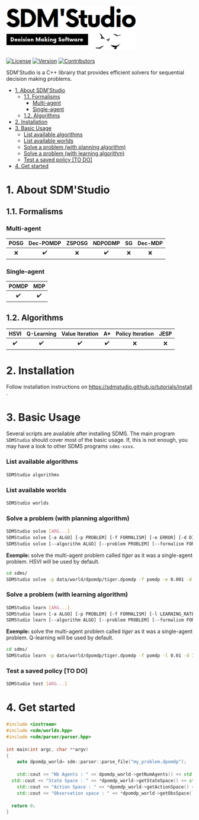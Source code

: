 [![SDMS Logo](https://raw.githubusercontent.com/SDMStudio/sdms/main/docs/sdms-logo-black2.png)](https://sdmstudio.github.io)
------------------------------------------------------

<!-- [![Build Status](https://travis-ci.com/hill-a/stable-baselines.svg?branch=master)](https://travis-ci.com/hill-a/stable-baselines) 

[![Documentation Status](https://readthedocs.org/projects/stable-baselines/badge/?version=master)](https://stable-baselines.readthedocs.io/en/master/?badge=master) 

[![Codacy Badge](https://api.codacy.com/project/badge/Grade/3bcb4cd6d76a4270acb16b5fe6dd9efa)](https://www.codacy.com/app/baselines_janitors/stable-baselines?utm_source=github.com&amp;utm_medium=referral&amp;utm_content=hill-a/stable-baselines&amp;utm_campaign=Badge_Grade) 

[![Codacy Badge](https://api.codacy.com/project/badge/Coverage/3bcb4cd6d76a4270acb16b5fe6dd9efa)](https://www.codacy.com/app/baselines_janitors/stable-baselines?utm_source=github.com&utm_medium=referral&utm_content=hill-a/stable-baselines&utm_campaign=Badge_Coverage)

[![GitHub release](https://img.shields.io/github/release/SimonRit/RTK.svg)](https://github.com/SimonRit/RTK/releases/latest) -->
<!-- [![PyPI](https://img.shields.io/pypi/v/itk-rtk.svg)](https://pypi.python.org/pypi/itk-rtk) -->


[![License](https://img.shields.io/github/license/sdmstudio/sdms)](https://github.com/SDMStudio/sdms/blob/main/LICENSE)
[![Version](https://img.shields.io/github/v/tag/sdmstudio/sdms)](https://github.com/SDMStudio/sdms/tags)
[![Contributors](https://img.shields.io/github/contributors-anon/sdmstudio/sdms)](https://github.com/SDMStudio/sdms/graphs/contributors)


SDM'Studio is a C++ librairy that provides efficient solvers for sequential decision making problems.

- [1. About SDM'Studio](#1-about-sdmstudio)
  - [1.1. Formalisms](#11-formalisms)
  	- [Multi-agent](#multi-agent)
  	- [Single-agent](#single-agent)
  - [1.2. Algorithms](#12-algorithms)
- [2. Installation](#2-installation)
- [3. Basic Usage](#3-basic-usage)
    - [List available algorithms](#list-available-algorithms)
    - [List available worlds](#list-available-worlds)
    - [Solve a problem (with planning algorithm)](#solve-a-problem-with-planning-algorithm)
    - [Solve a problem (with learning algorithm)](#solve-a-problem-with-learning-algorithm)
    - [Test a saved policy [TO DO]](#test-a-saved-policy-to-do)
- [4. Get started](#4-get-started)


# 1. About SDM'Studio

## 1.1. Formalisms

### Multi-agent
| POSG  |     Dec-POMDP      | ZSPOSG |      NDPODMP       |  SG   | Dec-MDP |
| :---: | :----------------: | :----: | :----------------: | :---: | :-----: |
|  :x:  | :heavy_check_mark: |  :x:   | :heavy_check_mark: |  :x:  |   :x:   |


### Single-agent
|       POMDP        |        MDP         |
| :----------------: | :----------------: |
| :heavy_check_mark: | :heavy_check_mark: |

## 1.2. Algorithms

|        HSVI        |     Q-Learning     |  Value Iteration   |         A*         | Policy Iteration | JESP  |
| :----------------: | :----------------: | :----------------: | :----------------: | :--------------: | :---: |
| :heavy_check_mark: | :heavy_check_mark: | :heavy_check_mark: | :heavy_check_mark: |       :x:        |  :x:  |


# 2. Installation

Follow installation instructions on https://sdmstudio.github.io/tutorials/install .

# 3. Basic Usage

Several scripts are available after installing SDMS. The main program `SDMStudio` should cover most of the basic usage. If, this is not enough, you may have a look to other SDMS programs `sdms-xxxx`.

### List available algorithms
```bash
SDMStudio algorithms
```

### List available worlds
```bash
SDMStudio worlds
```

### Solve a problem (with planning algorithm)
```bash
SDMStudio solve [ARG...]
SDMStudio solve [-a ALGO] [-p PROBLEM] [-f FORMALISM] [-e ERROR] [-d DISCOUNT] [-h HORIZON] [-t TRIALS] [-n EXP_NAME]
SDMStudio solve [--algorithm ALGO] [--problem PROBLEM] [--formalism FORMALISM] [--error ERROR] [--discount DISCOUNT] [--horizon HORIZON] [--trials TRIALS] [--name EXP_NAME]
```
**Exemple:** solve the multi-agent problem called *tiger* as it was a single-agent problem. HSVI will be used by default. 
```bash
cd sdms/
SDMStudio solve -p data/world/dpomdp/tiger.dpomdp -f pomdp -e 0.001 -d 1.0 -h 4
```

### Solve a problem (with learning algorithm)
```bash
SDMStudio learn [ARG...]
SDMStudio learn [-a ALGO] [-p PROBLEM] [-f FORMALISM] [-l LEARNING_RATE] [-d DISCOUNT] [-h HORIZON] [-t NUM_TIMESTEPS] [-n EXP_NAME]
SDMStudio learn [--algorithm ALGO] [--problem PROBLEM] [--formalism FORMALISM] [--lr LEARNING_RATE] [--discount DISCOUNT] [--horizon HORIZON] [--nb_timesteps NUM_TIMESTEPS] [--name EXP_NAME]
```

**Exemple:** solve the multi-agent problem called *tiger* as it was a single-agent problem. Q-learning will be used by default. 
```bash
cd sdms/
SDMStudio learn -p data/world/dpomdp/tiger.dpomdp -f pomdp -l 0.01 -d 1.0 -h 4 -t 30000 
```

### Test a saved policy [TO DO]
```bash
SDMStudio test [ARG...]
```

# 4. Get started

```cpp
#include <iostream>
#include <sdm/worlds.hpp>
#include <sdm/parser/parser.hpp>

int main(int argc, char **argv)
{
	auto dpomdp_world= sdm::parser::parse_file("my_problem.dpomdp");
  
	std::cout << "Nb Agents : " << dpomdp_world->getNumAgents() << std::endl;
  std::cout << "State Space : " << *dpomdp_world->getStateSpace() << std::endl;
	std::cout << "Action Space : " << *dpomdp_world->getActionSpace() << std::endl;
	std::cout << "Observation space : " << *dpomdp_world->getObsSpace() << std::endl;

  return 0;
}
```
